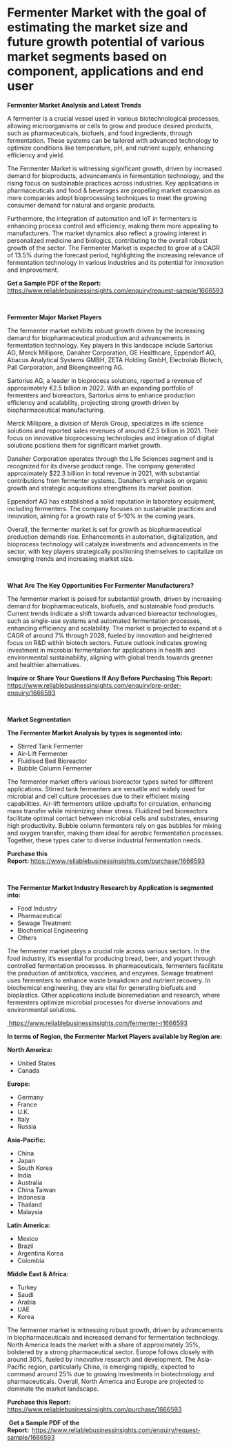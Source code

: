 <p><h1>Fermenter Market with the goal of estimating the market size and future growth potential of various market segments based on component, applications and end user</h1></p><p><strong>Fermenter Market Analysis and Latest Trends</strong></p>
<p><p>A fermenter is a crucial vessel used in various biotechnological processes, allowing microorganisms or cells to grow and produce desired products, such as pharmaceuticals, biofuels, and food ingredients, through fermentation. These systems can be tailored with advanced technology to optimize conditions like temperature, pH, and nutrient supply, enhancing efficiency and yield.</p><p>The Fermenter Market is witnessing significant growth, driven by increased demand for bioproducts, advancements in fermentation technology, and the rising focus on sustainable practices across industries. Key applications in pharmaceuticals and food & beverages are propelling market expansion as more companies adopt bioprocessing techniques to meet the growing consumer demand for natural and organic products. </p><p>Furthermore, the integration of automation and IoT in fermenters is enhancing process control and efficiency, making them more appealing to manufacturers. The market dynamics also reflect a growing interest in personalized medicine and biologics, contributing to the overall robust growth of the sector. The Fermenter Market is expected to grow at a CAGR of 13.5% during the forecast period, highlighting the increasing relevance of fermentation technology in various industries and its potential for innovation and improvement.</p></p>
<p><strong>Get a Sample PDF of the Report:&nbsp;</strong> <a href="https://www.reliablebusinessinsights.com/enquiry/request-sample/1666593?utm_campaign=3533&utm_medium=2&utm_source=Github&utm_content=ia&utm_term=16042025&utm_id=fermenter">https://www.reliablebusinessinsights.com/enquiry/request-sample/1666593</a></p>
<p>&nbsp;</p>
<p><strong>Fermenter Major Market Players</strong></p>
<p><p>The fermenter market exhibits robust growth driven by the increasing demand for biopharmaceutical production and advancements in fermentation technology. Key players in this landscape include Sartorius AG, Merck Millipore, Danaher Corporation, GE Healthcare, Eppendorf AG, Abacus Analytical Systems GMBH, ZETA Holding GmbH, Electrolab Biotech, Pall Corporation, and Bioengineering AG.</p><p>Sartorius AG, a leader in bioprocess solutions, reported a revenue of approximately €2.5 billion in 2022. With an expanding portfolio of fermenters and bioreactors, Sartorius aims to enhance production efficiency and scalability, projecting strong growth driven by biopharmaceutical manufacturing.</p><p>Merck Millipore, a division of Merck Group, specializes in life science solutions and reported sales revenues of around €2.5 billion in 2021. Their focus on innovative bioprocessing technologies and integration of digital solutions positions them for significant market growth.</p><p>Danaher Corporation operates through the Life Sciences segment and is recognized for its diverse product range. The company generated approximately $22.3 billion in total revenue in 2021, with substantial contributions from fermenter systems. Danaher’s emphasis on organic growth and strategic acquisitions strengthens its market position.</p><p>Eppendorf AG has established a solid reputation in laboratory equipment, including fermenters. The company focuses on sustainable practices and innovation, aiming for a growth rate of 5-10% in the coming years.</p><p>Overall, the fermenter market is set for growth as biopharmaceutical production demands rise. Enhancements in automation, digitalization, and bioprocess technology will catalyze investments and advancements in the sector, with key players strategically positioning themselves to capitalize on emerging trends and increasing market size.</p></p>
<p>&nbsp;</p>
<p><strong>What Are The Key Opportunities For Fermenter Manufacturers?</strong></p>
<p><p>The fermenter market is poised for substantial growth, driven by increasing demand for biopharmaceuticals, biofuels, and sustainable food products. Current trends indicate a shift towards advanced bioreactor technologies, such as single-use systems and automated fermentation processes, enhancing efficiency and scalability. The market is projected to expand at a CAGR of around 7% through 2028, fueled by innovation and heightened focus on R&D within biotech sectors. Future outlook indicates growing investment in microbial fermentation for applications in health and environmental sustainability, aligning with global trends towards greener and healthier alternatives.</p></p>
<p><strong>Inquire or Share Your Questions If Any Before Purchasing This Report:</strong> <a href="https://www.reliablebusinessinsights.com/enquiry/pre-order-enquiry/1666593?utm_campaign=3533&utm_medium=2&utm_source=Github&utm_content=ia&utm_term=16042025&utm_id=fermenter">https://www.reliablebusinessinsights.com/enquiry/pre-order-enquiry/1666593</a></p>
<p>&nbsp;</p>
<p><strong>Market Segmentation</strong></p>
<p><strong>The Fermenter Market Analysis by types is segmented into:</strong></p>
<p><ul><li>Stirred Tank Fermenter</li><li>Air-Lift Fermenter</li><li>Fluidised Bed Bioreactor</li><li>Bubble Column Fermenter</li></ul></p>
<p><p>The fermenter market offers various bioreactor types suited for different applications. Stirred tank fermenters are versatile and widely used for microbial and cell culture processes due to their efficient mixing capabilities. Air-lift fermenters utilize updrafts for circulation, enhancing mass transfer while minimizing shear stress. Fluidized bed bioreactors facilitate optimal contact between microbial cells and substrates, ensuring high productivity. Bubble column fermenters rely on gas bubbles for mixing and oxygen transfer, making them ideal for aerobic fermentation processes. Together, these types cater to diverse industrial fermentation needs.</p></p>
<p><strong>Purchase this Report:&nbsp;</strong><a href="https://www.reliablebusinessinsights.com/purchase/1666593?utm_campaign=3533&utm_medium=2&utm_source=Github&utm_content=ia&utm_term=16042025&utm_id=fermenter">https://www.reliablebusinessinsights.com/purchase/1666593</a></p>
<p>&nbsp;</p>
<p><strong>The Fermenter Market Industry Research by Application is segmented into:</strong></p>
<p><ul><li>Food Industry</li><li>Pharmaceutical</li><li>Sewage Treatment</li><li>Biochemical Engineering</li><li>Others</li></ul></p>
<p><p>The fermenter market plays a crucial role across various sectors. In the food industry, it’s essential for producing bread, beer, and yogurt through controlled fermentation processes. In pharmaceuticals, fermenters facilitate the production of antibiotics, vaccines, and enzymes. Sewage treatment uses fermenters to enhance waste breakdown and nutrient recovery. In biochemical engineering, they are vital for generating biofuels and bioplastics. Other applications include bioremediation and research, where fermenters optimize microbial processes for diverse innovations and environmental solutions.</p></p>
<p><a href="https://www.reliablebusinessinsights.com/fermenter-r1666593?utm_campaign=3533&utm_medium=2&utm_source=Github&utm_content=ia&utm_term=16042025&utm_id=fermenter">&nbsp;https://www.reliablebusinessinsights.com/fermenter-r1666593</a></p>
<p><strong>In terms of Region, the Fermenter Market Players available by Region are:</strong></p>
<p>
    <p> <strong> North America: </strong>
        <ul>
            <li>United States</li>
            <li>Canada</li>
        </ul>
        </p> 
    <p> <strong> Europe: </strong>
        <ul>
            <li>Germany</li>
            <li>France</li>
            <li>U.K.</li>
            <li>Italy</li>
            <li>Russia</li>
        </ul>
        </p> 
    <p> <strong> Asia-Pacific: </strong>
        <ul>
            <li>China</li>
            <li>Japan</li>
            <li>South Korea</li>
            <li>India</li>
            <li>Australia</li>
            <li>China Taiwan</li>
            <li>Indonesia</li>
            <li>Thailand</li>
            <li>Malaysia</li>
        </ul>
        </p> 
    <p> <strong> Latin America: </strong>
        <ul>
            <li>Mexico</li>
            <li>Brazil</li>
            <li>Argentina Korea</li>
            <li>Colombia</li>
        </ul>
        </p> 
    <p> <strong> Middle East & Africa: </strong>
        <ul>
            <li>Turkey</li>
            <li>Saudi</li>
            <li>Arabia</li>
            <li>UAE</li>
            <li>Korea</li>
        </ul>
    </p>
    </p>
<p><p>The fermenter market is witnessing robust growth, driven by advancements in biopharmaceuticals and increased demand for fermentation technology. North America leads the market with a share of approximately 35%, bolstered by a strong pharmaceutical sector. Europe follows closely with around 30%, fueled by innovative research and development. The Asia-Pacific region, particularly China, is emerging rapidly, expected to command around 25% due to growing investments in biotechnology and pharmaceuticals. Overall, North America and Europe are projected to dominate the market landscape.</p></p>
<p><strong>Purchase this Report: </strong><a href="https://www.reliablebusinessinsights.com/purchase/1666593?utm_campaign=3533&utm_medium=2&utm_source=Github&utm_content=ia&utm_term=16042025&utm_id=fermenter">https://www.reliablebusinessinsights.com/purchase/1666593</a></p>
<p>&nbsp;<strong>Get a Sample PDF of the Report:&nbsp;&nbsp;</strong><a href="https://www.reliablebusinessinsights.com/enquiry/request-sample/1666593?utm_campaign=3533&utm_medium=2&utm_source=Github&utm_content=ia&utm_term=16042025&utm_id=fermenter">https://www.reliablebusinessinsights.com/enquiry/request-sample/1666593</a></p>
<p><strong></strong></p>
<p><p></p><p></p><p></p></p>